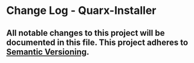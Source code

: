 # Change Log - Quarx-Installer
All notable changes to this project will be documented in this file.
This project adheres to [Semantic Versioning](http://semver.org/).
----
